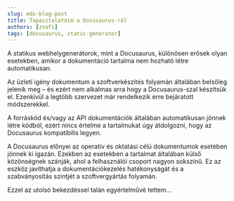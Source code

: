 ```yaml
---
slug: mdx-blog-post
title: Tapasztalataim a Docusaurus-ról
authors: [zsofi]
tags: [docusaurus, static-generator]
---
```


A statikus webhelygenerátorok, mint a Docusaurus, különösen erősek olyan esetekben, amikor a dokumentáció tartalma nem hozható létre automatikusan.

<!-- truncate -->

Az üzleti igény dokumentum a szoftverkészítés folyamán általában belsőleg jelenik meg – és ezért nem alkalmas arra hogy a Docusaurus-szal készítsük el. Ezenkívül a legtöbb szervezet már rendelkezik erre bejáratott módszerekkel.

<!-- truncate -->

A forráskód és/vagy az API dokumentációk általában automatikusan jönnek létre kódból, ezért nincs értelme a tartalmukat úgy átdolgozni, hogy az Docusaurus kompatibilis legyen.

<!-- truncate -->

A Docusaurus előnyei az operatív és oktatási célú dokumentumok esetében jönnek ki igazán. Ezekben az esetekben a tartalmat általában külső közönségnek szánják, ahol a felhasználói csoport nagyon sokszínű. Ez az eszköz javíthatja a dokumentációkezelés hatékonyságát és a szabványosítás szintjét a szoftvergyártás folyamán.

<!-- truncate -->

Ezzel az utolsó bekezdéssel talán egyértelművé tettem...